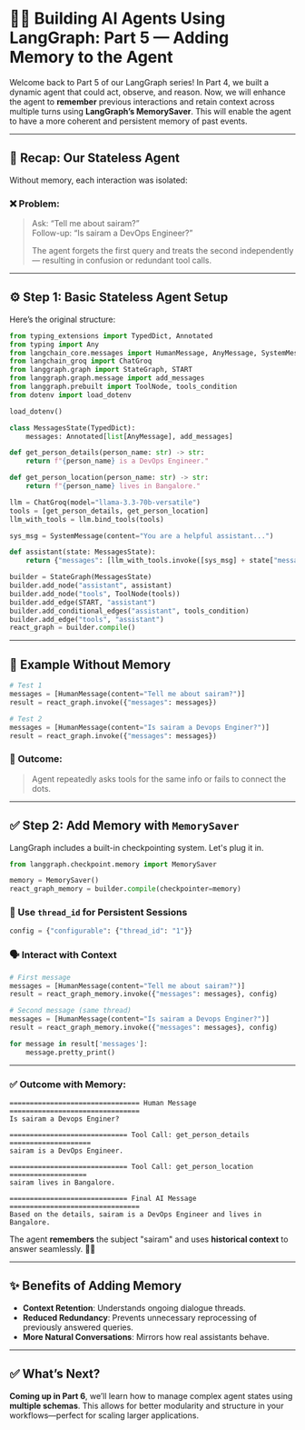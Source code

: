 # 🦜🔗 Building AI Agents Using LangGraph: Part 5 — Adding Memory to the Agent

Welcome back to Part 5 of our LangGraph series! In Part 4, we built a dynamic agent that could act, observe, and reason. Now, we will enhance the agent to **remember** previous interactions and retain context across multiple turns using **LangGraph’s MemorySaver**. This will enable the agent to have a more coherent and persistent memory of past events.

---

## 🔁 Recap: Our Stateless Agent

Without memory, each interaction was isolated:

### ❌ Problem:
> Ask: “Tell me about sairam?”  
> Follow-up: “Is sairam a DevOps Engineer?”  
>  
> The agent forgets the first query and treats the second independently — resulting in confusion or redundant tool calls.

---

## ⚙️ Step 1: Basic Stateless Agent Setup

Here’s the original structure:

```python
from typing_extensions import TypedDict, Annotated
from typing import Any
from langchain_core.messages import HumanMessage, AnyMessage, SystemMessage
from langchain_groq import ChatGroq
from langgraph.graph import StateGraph, START
from langgraph.graph.message import add_messages
from langgraph.prebuilt import ToolNode, tools_condition
from dotenv import load_dotenv

load_dotenv()

class MessagesState(TypedDict):
    messages: Annotated[list[AnyMessage], add_messages]

def get_person_details(person_name: str) -> str:
    return f"{person_name} is a DevOps Engineer."

def get_person_location(person_name: str) -> str:
    return f"{person_name} lives in Bangalore."

llm = ChatGroq(model="llama-3.3-70b-versatile")
tools = [get_person_details, get_person_location]
llm_with_tools = llm.bind_tools(tools)

sys_msg = SystemMessage(content="You are a helpful assistant...")

def assistant(state: MessagesState):
    return {"messages": [llm_with_tools.invoke([sys_msg] + state["messages"])]}

builder = StateGraph(MessagesState)
builder.add_node("assistant", assistant)
builder.add_node("tools", ToolNode(tools))
builder.add_edge(START, "assistant")
builder.add_conditional_edges("assistant", tools_condition)
builder.add_edge("tools", "assistant")
react_graph = builder.compile()
```

---

## 🧪 Example Without Memory

```python
# Test 1
messages = [HumanMessage(content="Tell me about sairam?")]
result = react_graph.invoke({"messages": messages})

# Test 2
messages = [HumanMessage(content="Is sairam a Devops Enginer?")]
result = react_graph.invoke({"messages": messages})
```

### 🚫 Outcome:
> Agent repeatedly asks tools for the same info or fails to connect the dots.

---

## ✅ Step 2: Add Memory with `MemorySaver`

LangGraph includes a built-in checkpointing system. Let's plug it in.

```python
from langgraph.checkpoint.memory import MemorySaver

memory = MemorySaver()
react_graph_memory = builder.compile(checkpointer=memory)
```

### 🧵 Use `thread_id` for Persistent Sessions

```python
config = {"configurable": {"thread_id": "1"}}
```

### 🗣️ Interact with Context

```python
# First message
messages = [HumanMessage(content="Tell me about sairam?")]
result = react_graph_memory.invoke({"messages": messages}, config)

# Second message (same thread)
messages = [HumanMessage(content="Is sairam a Devops Enginer?")]
result = react_graph_memory.invoke({"messages": messages}, config)

for message in result['messages']:
    message.pretty_print()
```

---

### ✅ Outcome with Memory:

```
================================ Human Message ================================
Is sairam a Devops Enginer?

============================= Tool Call: get_person_details ====================
sairam is a DevOps Engineer.

============================= Tool Call: get_person_location ===================
sairam lives in Bangalore.

============================= Final AI Message ================================
Based on the details, sairam is a DevOps Engineer and lives in Bangalore.
```

The agent **remembers** the subject "sairam" and uses **historical context** to answer seamlessly. 🧠✅

---

## ✨ Benefits of Adding Memory

- **Context Retention**: Understands ongoing dialogue threads.
- **Reduced Redundancy**: Prevents unnecessary reprocessing of previously answered queries.
- **More Natural Conversations**: Mirrors how real assistants behave.

---

## ✅ What’s Next?

**Coming up in Part 6**, we’ll learn how to manage complex agent states using **multiple schemas**. This allows for better modularity and structure in your workflows—perfect for scaling larger applications.